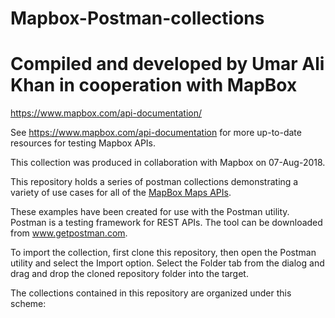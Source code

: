 # Mapbox-Postman-collections
# Compiled and developed by Umar Ali Khan in cooperation with MapBox

https://www.mapbox.com/api-documentation/


See https://www.mapbox.com/api-documentation for more up-to-date resources for testing Mapbox APIs.

This collection was produced in collaboration with Mapbox on 07-Aug-2018.

This repository holds a series of postman collections demonstrating a variety of use cases for all of the [MapBox Maps APIs](https://www.mapbox.com/api-documentation/).

These examples have been created for use with the Postman utility. Postman is a testing framework for REST APIs. The tool can be downloaded from www.getpostman.com.

To import the collection, first clone this repository, then open the Postman utility and select the Import option. Select the Folder tab from the dialog and drag and drop the cloned repository folder into the target.

The collections contained in this repository are organized under this scheme:

